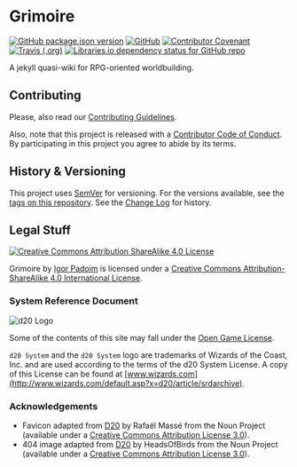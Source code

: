 # Grimoire

[![GitHub package.json version](https://img.shields.io/github/package-json/v/Nereare/Grimoire?color=%2303a9f4&label=Version&logo=github&logoColor=%2303a9f4)](https://github.com/Nereare/Grimoire)
[![GitHub](https://img.shields.io/github/license/Nereare/Grimoire?color=%23f57c00&label=License&logo=creative-commons&logoColor=%23f57c00)](LICENSE.md)
[![Contributor Covenant](https://img.shields.io/badge/Contributor%20Covenant-v1.4%20adopted-ff69b4.svg)](CODE-OF-CONDUCT.md)
[![Travis (.org)](https://img.shields.io/travis/Nereare/Grimoire?label=Build&logo=travis-ci&logoColor=success)](https://travis-ci.org/Nereare/Grimoire)
[![Libraries.io dependency status for GitHub repo](https://img.shields.io/librariesio/github/Nereare/Grimoire?label=Dependencies)](https://libraries.io/github/Nereare/Grimoire)

A jekyll quasi-wiki for RPG-oriented worldbuilding.

## Contributing

Please, also read our [Contributing Guidelines](CONTRIBUTING.md).

Also, note that this project is released with a [Contributor Code of Conduct](CODE-OF-CONDUCT.md). By participating in this project you agree to abide by its terms.

## History & Versioning

This project uses [SemVer](http://semver.org/) for versioning. For the versions available, see the [tags on this repository](https://github.com/Nereare/Grimoire/tags). See the [Change Log](CHANGELOG.md) for history.

## Legal Stuff

[![Creative Commons Attribution ShareAlike 4.0 License](https://i.creativecommons.org/l/by-sa/4.0/88x31.png)](http://creativecommons.org/licenses/by-sa/4.0/)

<span xmlns:dct="http://purl.org/dc/terms/" property="dct:title">Grimoire</span> by <a xmlns:cc="http://creativecommons.org/ns#" href="https://github.com/Nereare/Grimoire" property="cc:attributionName" rel="cc:attributionURL">Igor Padoim</a> is licensed under a <a rel="license" href="http://creativecommons.org/licenses/by-sa/4.0/">Creative Commons Attribution-ShareAlike 4.0 International License</a>.

### System Reference Document

![d20 Logo](https://i.imgur.com/8CG0VEv.png)

Some of the contents of this site may fall under the [Open Game License](https://www.wizards.com/default.asp?x=d20/srdfaq/20040123b).

`d20 System` and the `d20 System` logo are trademarks of Wizards of the Coast, Inc. and are used according to the terms of the d20 System License. A copy of this License can be found at [www.wizards.com](http://www.wizards.com/default.asp?x=d20/article/srdarchive).

### Acknowledgements

* Favicon adapted from [D20](https://thenounproject.com/term/d20/1279708/) by Rafaël Massé from the Noun Project (available under a [Creative Commons Attribution License 3.0](https://creativecommons.org/licenses/by/3.0/us/legalcode)).
* 404 image adapted from [D20](https://thenounproject.com/term/d20/1315314/) by HeadsOfBirds from the Noun Project (available under a [Creative Commons Attribution License 3.0](https://creativecommons.org/licenses/by/3.0/us/legalcode)).

